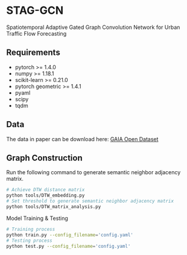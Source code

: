# STAG-GCN
Spatiotemporal Adaptive Gated Graph Convolution Network for Urban Traffic Flow Forecasting

## Requirements
- pytorch >= 1.4.0
- numpy >= 1.18.1
- scikit-learn >= 0.21.0
- pytorch geometric >= 1.4.1
- pyaml
- scipy
- tqdm

## Data 
The data in paper can be download here: [GAIA Open Dataset](https://outreach.didichuxing.com/research/opendata/)

## Graph Construction
Run the following command to generate semantic neighbor adjacency matrix.
```bash
# Achieve DTW distance matrix
python tools/DTW_embedding.py
# Set threshold to generate semantic neighbor adjacency matrix
python tools/DTW_matrix_analysis.py
```

Model Training & Testing
```bash
# Training process
python train.py --config_filename='config.yaml'
# Testing process
python test.py --config_filename='config.yaml'
```
